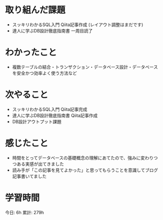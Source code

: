 # 取り組んだ課題 
+ スッキリわかるSQL入門 Qiita記事作成 (レイアウト調整はまだです)
+ 達人に学ぶDB設計徹底指南書 一周目読了
# わかったこと 
+ 複数テーブルの結合・トランザクション・データベース設計・データベースを安全かつ効率よく使う方法など
# 次やること
+ スッキリわかるSQL入門 Qiita記事完成
+ 達人に学ぶDB設計徹底指南書 Qiita記事作成
+ DB設計アウトプット課題
# 感じたこと
+ 時間をとってデータベースの基礎概念の理解にあてたので、強みに変わりつつある実感が出てきました
+ 読み手が「この記事を見てよかった」と思ってもらうことを意識してブログ記事書いてました
# 学習時間  
今日: 6h 
累計: 279h 

